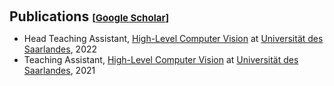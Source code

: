 <h1 id="publications"></h1> 

<h2 style="margin: 60px 0px 10px;">Publications <temp style="font-size:15px;">[</temp><a href="https://scholar.google.com/citations?hl=en&user=Xj3uOfUAAAAJ&view_op=list_works&sortby=pubdate" target="_blank" style="font-size:15px;">Google Scholar</a><temp style="font-size:15px;">]</temp></h2>

<ul>
  <li>
    Head Teaching Assistant, <a href="https://www.mpi-inf.mpg.de/hlcv">High-Level Computer Vision</a> at <a href="https://www.uni-saarland.de/">Universität des Saarlandes</a>, 2022
  </li>
  <li>
    Teaching Assistant, <a href="https://www.mpi-inf.mpg.de/hlcv">High-Level Computer Vision</a> at <a href="https://www.uni-saarland.de/">Universität des Saarlandes</a>, 2021
  </li>
</ul>
